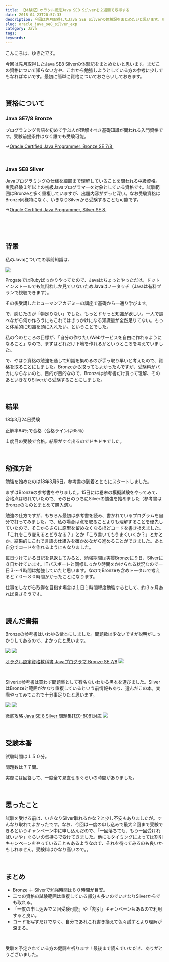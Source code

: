 ```yaml
---
title: 【体験記】オラクル認定Java SE8 Silverを２週間で取得する
date: 2018-04-23T20:57:33
description: 今回は先月取得したJava SE8 Silverの体験記をまとめたいと思います。まだこの資格について知
slug: oracle_java_se8_silver_exp
category: Java
tags: 
keywords: 
---
```


こんにちは、ゆきたです。

今回は先月取得したJava SE8 Silverの体験記をまとめたいと思います。まだこの資格について知らない方や、これから勉強しようとしている方の参考に少しでもなれば幸いです。最初に簡単に資格についておさらいしておきます。

&nbsp;

## 資格について

### Java SE7/8 Bronze

プログラミング言語を初めて学ぶ人が理解すべき基礎知識が問われる入門資格です。受験前提条件はなく誰でも受験可能。

→[Oracle Certified Java Programmer, Bronze SE 7/8&nbsp;](http://education.oracle.com/pls/web_prod-plq-dad/db_pages.getpage?page_id=5001&get_params=p_exam_id:1Z0-814)

&nbsp;

### Java SE8 Silver

Javaプログラミングの仕様を細部まで理解していることを問われる中級資格。実務経験１年以上の初級Javaプログラマーを対象としている資格です。試験範囲はBronzeと多く重複していますが、出題内容がずっと深い。なお受験資格はBronze同様特になく、いきなりSilverから受験することも可能です。

→[Oracle Certified Java Programmer, Silver SE 8&nbsp;](http://education.oracle.com/pls/web_prod-plq-dad/db_pages.getpage?page_id=5001&get_params=p_exam_id:1Z0-808)

&nbsp;

&nbsp;

## 背景

私のJavaについての事前知識は、

![](https://creatase.info/wp-content/uploads/2018/04/スクリーンショット-2018-04-22-16.08.39-1024x249.png)

ProgateではRubyばっかりやってたので、Javaはちょっとやっただけ。ドットインストールでも無料枠しか見ていないためJavaはノータッチ（Javaは有料プランで視聴できます）。

その後受講したヒューマンアカデミーの講座で基礎から一通り学びます。

で、感じたのが「物足りない」でした。もっとドサっと知識が欲しい。一人で調べながら何か作ろうにもこれではきっかけになる知識量が全然足りてない。もっと体系的に知識を頭に入れたい。ということでした。

私の今のところの目標が、「自分の作りたいWebサービスを自由に作れるようになること」なので、まずはどれだけ下地を作れるかというところを考えていました。

で、やはり資格の勉強を通して知識を集めるのが手っ取り早いと考えたので、資格を取ることにしました。Bronzeから取ってもよかったんですが、受験料がバカにならないのと、目的が目的なので、Bronzeは参考書だけ買って理解、そのあといきなりSilverから受験することにしました。

&nbsp;

## 結果

18年3月24日受験

正解率84％で合格（合格ラインは65％）

１度目の受験で合格。結果がすぐ出るのでドキドキでした。

&nbsp;

## 勉強方針

勉強を始めたのは18年3月6日。参考書の到着とともにスタートしました。

まずはBronzeの参考書をやりました。15日には巻末の模擬試験をやってみて、合格点は取れていたので、その日のうちにSilverの勉強を始めました（参考書はBronzeのものとまとめて購入済）。

勉強の仕方ですが、もちろん最初は参考書を読み、書かれているプログラムを自分で打ってみました。で、私の場合は点を取ることよりも理解することを優先していたので、そこからさらに原型を留めなくなるほどコードを書き換えました。「これをこう変えるとどうなる？」とか「こう書いてもうまくいくか？」とかとか。結果的にこれで言語の仕組みを確かめながら進めることができました。あと自分でコードを作れるようにもなりました。

毎日つけている日記を見返してみると、勉強期間は実質Bronzeに９日、Silverに８日かけています。ITパスポートと同様しっかり時間をかけられる状況なので一日３〜４時間は勉強していたと思います。なのでBronzeも含めトータルで考えると７０〜８０時間かかったことになります。

仕事をしながら取得を目指す場合は１日１時間程度勉強するとして、約３ヶ月あれば良さそうです。

&nbsp;

## 読んだ書籍

Bronzeの参考書はいわゆる紫本にしました。問題数は少ないですが説明がしっかりしてあるので、よかったと思います。

[![](//ws-fe.amazon-adsystem.com/widgets/q?_encoding=UTF8&MarketPlace=JP&ASIN=4798142719&ServiceVersion=20070822&ID=AsinImage&WS=1&Format=_SL250_&tag=yukita2a01-22)](https://www.amazon.co.jp/gp/product/4798142719/ref=as_li_tl?ie=UTF8&camp=247&creative=1211&creativeASIN=4798142719&linkCode=as2&tag=yukita2a01-22&linkId=842463ab2eb9eb5a73b112ce2dd94d40) ![](//ir-jp.amazon-adsystem.com/e/ir?t=yukita2a01-22&l=am2&o=9&a=4798142719)

[オラクル認定資格教科書 Javaプログラマ Bronze SE 7/8](https://www.amazon.co.jp/gp/product/4798142719/ref=as_li_tl?ie=UTF8&camp=247&creative=1211&creativeASIN=4798142719&linkCode=as2&tag=yukita2a01-22&linkId=7ae7b3a3b767cc4f8aedb00e6180d8b9) ![](//ir-jp.amazon-adsystem.com/e/ir?t=yukita2a01-22&l=am2&o=9&a=4798142719)

&nbsp;

Sliverは参考書は買わず問題集として有名ないわゆる黒本を選びました。SilverはBronzeと範囲がかなり重複しているという前情報もあり、選んだこの本。実際やってみてこれで十分事足りたと思います。

[![](//ws-fe.amazon-adsystem.com/widgets/q?_encoding=UTF8&MarketPlace=JP&ASIN=4844339931&ServiceVersion=20070822&ID=AsinImage&WS=1&Format=_SL250_&tag=yukita2a01-22)](https://www.amazon.co.jp/gp/product/4844339931/ref=as_li_tl?ie=UTF8&camp=247&creative=1211&creativeASIN=4844339931&linkCode=as2&tag=yukita2a01-22&linkId=2ae2a44804b290725a19fa80ddeb2f23) ![](//ir-jp.amazon-adsystem.com/e/ir?t=yukita2a01-22&l=am2&o=9&a=4844339931)

[徹底攻略 Java SE 8 Silver 問題集[1Z0-808]対応](https://www.amazon.co.jp/gp/product/4844339931/ref=as_li_tl?ie=UTF8&camp=247&creative=1211&creativeASIN=4844339931&linkCode=as2&tag=yukita2a01-22&linkId=7d1fa5b6788e063a69ee22a2328aeea8) ![](//ir-jp.amazon-adsystem.com/e/ir?t=yukita2a01-22&l=am2&o=9&a=4844339931)

&nbsp;

## 受験本番

試験時間は１５０分。

問題数は７７問。

実際には回答して、一度全て見直せるぐらいの時間がありました。

&nbsp;

## 思ったこと

試験を受ける前は、いきなりSilver取れるかな？と少し不安もありましたが。すんなり取れてよかったです。なお、今回は一度の申し込みで最大２回まで受験できるというキャンペーン中に申し込んだので、「一回落ちても、もう一回受ければいいや」ぐらいの気持ちで受けてきました。他にもタイミングによっては割引キャンペーンをやっていることもあるようなので、それを待ってみるのも良いかもしれません。受験料はかなり高いので。。

&nbsp;

## まとめ

- Bronze ＋ Silverで勉強時間は８０時間が目安。
- 二つの資格の試験範囲は重複している部分も多いのでいきなりSilverからでも取れる。
- 「一度の申し込みで２回受験可能」や「割引」キャンペーンもあるので利用すると良い。
- コードを写すだけでなく、自分であれこれ書き換えて色々試すとより理解が深まる。

&nbsp;

受験を予定されている方の健闘を祈ります！最後まで読んでいただき、ありがとうございました。

&nbsp;

&nbsp;

